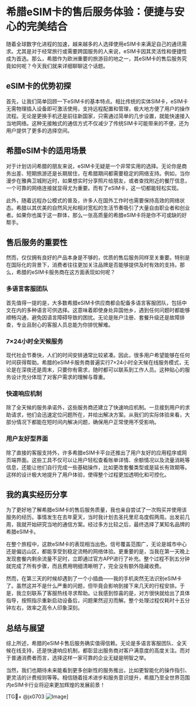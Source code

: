 # 希腊eSIM卡的售后服务体验：便捷与安心的完美结合

随着全球数字化进程的加速，越来越多的人选择使用eSIM卡来满足自己的通讯需求。尤其是对于经常旅行或需要跨国服务的人来说，eSIM卡因其灵活性和便捷性成为首选。那么，希腊作为欧洲重要的旅游目的地之一，其eSIM卡的售后服务究竟如何呢？今天我们就来详细聊聊这个话题。

## eSIM卡的优势初探

首先，让我们简单回顾一下eSIM卡的基本特点。相比传统的实体SIM卡，eSIM卡无需物理插入设备即可激活使用，支持远程配置和管理，极大地方便了用户的操作流程。无论是更换手机还是前往新国家，只需通过简单的几步设置，就能快速接入当地网络。这种无接触式的通信方式不仅减少了传统SIM卡可能带来的不便，还为用户提供了更多的选择空间。

## 希腊eSIM卡的适用场景

对于计划访问希腊的朋友来说，eSIM卡无疑是一个非常实用的选择。无论你是商务出差、短期旅游还是长期居住，在希腊期间都需要稳定的网络支持。例如，当你漫步在雅典卫城附近时，如果想实时分享照片给朋友，或者查找附近的餐厅信息，一个可靠的网络连接就显得尤为重要。而有了eSIM卡，这一切都能轻松实现。

此外，随着远程办公模式的普及，许多人在国外工作时也需要保持高效的网络状态。希腊以其优美的自然风光和相对宽松的生活节奏吸引了大量自由职业者和创业者。如果你也属于这一群体，那么一张高质量的希腊eSIM卡将是你不可或缺的好帮手。

## 售后服务的重要性

然而，仅仅拥有良好的产品本身是不够的，优质的售后服务同样至关重要。特别是在国际化的背景下，消费者往往更加关注品牌是否能够提供及时有效的支持。那么，希腊的eSIM卡服务商在这方面表现如何呢？

### 多语言客服团队

首先值得一提的是，大多数希腊eSIM卡供应商都会配备多语言客服团队，包括中文在内的多种语言可供选择。这意味着即使身处异国他乡，遇到任何问题时都能够顺畅沟通，避免因语言障碍导致的困扰。无论是账户注册、套餐升级还是故障排查，专业且耐心的客服人员总能为你排忧解难。

### 7×24小时全天候服务

现代社会节奏快，人们的时间安排通常比较紧凑。因此，很多用户希望能够在任何时间获得帮助。希腊的eSIM卡服务商普遍实行7×24小时全天候在线服务模式，无论是在深夜还是周末，只要你有需求，随时都可以联系到工作人员。这种贴心的服务设计充分体现了对客户需求的理解与尊重。

### 快速响应机制

除了全天候的服务承诺外，这些服务商还建立了快速响应机制。一旦接到用户的求助请求，他们会迅速定位问题所在，并给出解决方案。从我们的实际体验来看，大部分情况下都能在短时间内解决问题，确保用户正常使用不受影响。

### 用户友好型界面

除了直接的客服支持外，许多希腊eSIM卡平台还推出了用户友好的应用程序或网页端界面。这些工具不仅可以让用户轻松查看账单详情、余额情况以及流量消耗等信息，还能让他们自行完成一些基础操作，比如更改套餐类型或是延长有效期等。这样的设计极大地提升了用户体验，使得整个过程更加透明化和可控化。

## 我的真实经历分享

为了更好地了解希腊eSIM卡的售后服务质量，我也亲自尝试了一次购买并使用该服务的经历。事情发生在去年夏天，当时我计划去圣托里尼岛度假两周。出发前几周，我就开始研究当地的通信方案。经过多方比较之后，最终选择了某知名品牌的希腊eSIM卡。

在整个旅程中，这款eSIM卡的表现相当出色。信号覆盖范围广，无论是城市中心还是偏远山区，都能享受到稳定流畅的网络体验。更重要的是，当我在第一天晚上发现套餐内剩余流量不足时，立即通过官方APP进行了补充。整个过程不到五分钟就完成了所有步骤，而且费用明细清晰明了，完全没有额外隐藏收费。

然而，在第三天的时候却遇到了一个小插曲——我的手机突然无法识别eSIM卡了。虽然这并不是什么严重的问题，但毕竟会影响到接下来几天的行程安排。于是，我立刻联系了客服热线寻求帮助。让我感到惊喜的是，对方很快就给出了具体指导，按照指示重新启动设备后，问题果然迎刃而解。整个处理过程仅耗时十五分钟左右，效率之高令人印象深刻。

## 总结与展望

综上所述，希腊的eSIM卡售后服务确实值得信赖。无论是多语言客服团队、全天候在线支持，还是快速响应机制，都彰显出服务商对客户满意度的高度关注。而对于普通消费者而言，选择这样一家可靠的企业无疑是明智之举。

当然，我们也期待未来能看到更多创新性的服务推出，比如更智能化的操作指引、更灵活的计费规则等等。相信随着技术进步和服务意识提升，希腊乃至全世界范围内eSIM卡行业将迎来更加辉煌的发展前景！

[TG💪+ @jx0703 ![Image](https://github.com/user-attachments/assets/dbca1d08-cadb-493c-b0ec-ad6f7a83f270)]